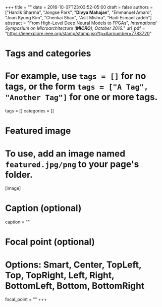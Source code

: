 +++
title = ""
date = 2016-10-07T23:03:52-05:00
draft = false
authors = ["Hardik Sharma", "Jongse Park", "**Divya Mahajan**", "Emmanuel Amaro", "Joon Kyung Kim", "Chenkai Shao", "Asit Mishra", "Hadi Esmaeilzadeh"]
abstract = "From High-Level Deep Neural Models to FPGAs", *International Symposium on Microarchitecture (**MICRO**), October 2016.*"
url_pdf = "https://ieeexplore.ieee.org/stamp/stamp.jsp?tp=&arnumber=7783720"
# Tags and categories
# For example, use `tags = []` for no tags, or the form `tags = ["A Tag", "Another Tag"]` for one or more tags.
tags = []
categories = []

# Featured image
# To use, add an image named `featured.jpg/png` to your page's folder. 
[image]
  # Caption (optional)
 caption = ""

  # Focal point (optional)
  # Options: Smart, Center, TopLeft, Top, TopRight, Left, Right, BottomLeft, Bottom, BottomRight
  focal_point = ""
+++
